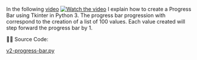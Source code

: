  
In the following [video](https://youtu.be/_wp9LE0ywm8) [![Watch the video](https://img.youtube.com/vi/_wp9LE0ywm8/maxresdefault.jpg)](https://youtu.be/_wp9LE0ywm8)
I explain how to create a Progress Bar using Tkinter in Python 3. The progress bar progression with correspond to the creation of a list of 100 values.
Each value created will step forward the progress bar by 1.  
 
🧑‍💻 Source Code:

[v2-progress-bar.py](https://github.com/DigitalCreations-AIM/Coding/blob/main/v2-progress-bar.py)


